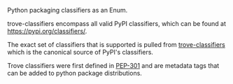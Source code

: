 Python packaging classifiers as an Enum.

trove-classifiers encompass all valid PyPI classifiers, which can be found at
https://pypi.org/classifiers/.

The exact set of classifiers that is supported is pulled from
[trove-classifiers](https://pypi.org/project/trove-classifiers/) which is the
canonical source of PyPI's classifiers.

Trove classifiers were first defined in
[PEP-301](https://peps.python.org/pep-0301/#distutils-trove-classification)
and are metadata tags that can be added to python package distributions.
